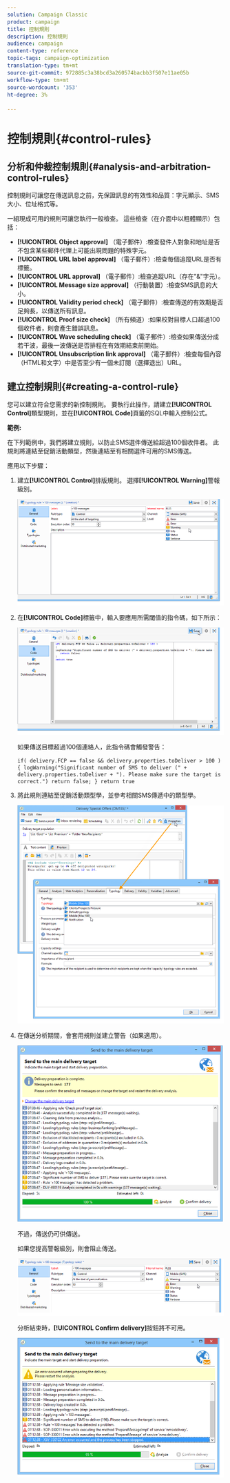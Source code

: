 ```yaml
---
solution: Campaign Classic
product: campaign
title: 控制規則
description: 控制規則
audience: campaign
content-type: reference
topic-tags: campaign-optimization
translation-type: tm+mt
source-git-commit: 972885c3a38bcd3a260574bacbb3f507e11ae05b
workflow-type: tm+mt
source-wordcount: '353'
ht-degree: 3%

---
```



# 控制規則{#control-rules}

## 分析和仲裁控制規則{#analysis-and-arbitration-control-rules}

控制規則可讓您在傳送訊息之前，先保證訊息的有效性和品質：字元顯示、SMS大小、位址格式等。

一組現成可用的規則可讓您執行一般檢查。 這些檢查（在介面中以粗體顯示）包括：

* **[!UICONTROL Object approval]** （電子郵件）:檢查發件人對象和地址是否不包含某些郵件代理上可能出現問題的特殊字元。
* **[!UICONTROL URL label approval]** （電子郵件）:檢查每個追蹤URL是否有標籤。
* **[!UICONTROL URL approval]** （電子郵件）:檢查追蹤URL（存在&quot;&amp;&quot;字元）。
* **[!UICONTROL Message size approval]** （行動裝置）:檢查SMS訊息的大小。
* **[!UICONTROL Validity period check]** （電子郵件）:檢查傳送的有效期是否足夠長，以傳送所有訊息。
* **[!UICONTROL Proof size check]** （所有頻道）:如果校對目標人口超過100個收件者，則會產生錯誤訊息。
* **[!UICONTROL Wave scheduling check]** （電子郵件）:檢查如果傳送分成若干波，最後一波傳送是否排程在有效期結束前開始。
* **[!UICONTROL Unsubscription link approval]** （電子郵件）:檢查每個內容（HTML和文字）中是否至少有一個未訂閱（選擇退出）URL。

## 建立控制規則{#creating-a-control-rule}

您可以建立符合您需求的新控制規則。 要執行此操作，請建立&#x200B;**[!UICONTROL Control]**&#x200B;類型規則，並在&#x200B;**[!UICONTROL Code]**&#x200B;頁籤的SQL中輸入控制公式。

**範例:**

在下列範例中，我們將建立規則，以防止SMS選件傳送給超過100個收件者。 此規則將連結至促銷活動類型，然後連結至有相關選件可用的SMS傳送。

應用以下步驟：

1. 建立&#x200B;**[!UICONTROL Control]**&#x200B;排版規則。 選擇&#x200B;**[!UICONTROL Warning]**&#x200B;警報級別。

   ![](assets/campaign_opt_create_control_01.png)

1. 在&#x200B;**[!UICONTROL Code]**&#x200B;標籤中，輸入要應用所需閾值的指令碼，如下所示：

   ![](assets/campaign_opt_create_control_02.png)

   如果傳送目標超過100個連絡人，此指令碼會觸發警告：

   ```
   if( delivery.FCP == false && delivery.properties.toDeliver > 100 ) { logWarning("Significant number of SMS to deliver (" + delivery.properties.toDeliver + "). Please make sure the target is correct.") return false; } return true
   ```

1. 將此規則連結至促銷活動類型學，並參考相關SMS傳遞中的類型學。

   ![](assets/campaign_opt_create_control_03.png)

1. 在傳送分析期間，會套用規則並建立警告（如果適用）。

   ![](assets/campaign_opt_create_control_04.png)

   不過，傳送仍可供傳送。

   如果您提高警報級別，則會阻止傳送。

   ![](assets/campaign_opt_create_control_05.png)

   分析結束時，**[!UICONTROL Confirm delivery]**&#x200B;按鈕將不可用。

   ![](assets/campaign_opt_create_control_06.png)

